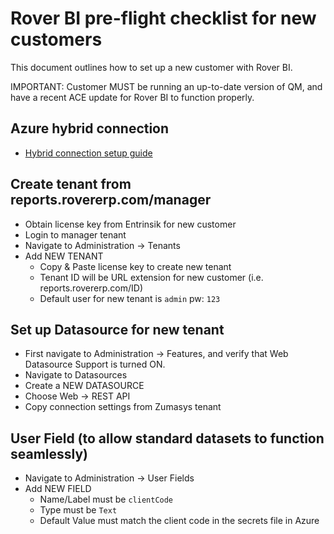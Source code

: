 # Rover BI pre-flight checklist for new customers
<PageHeader />

This document outlines how to set up a new customer with Rover BI.

IMPORTANT: Customer MUST be running an up-to-date version of QM, and have a recent ACE update for Rover BI to function properly.

## Azure hybrid connection
- [Hybrid connection setup guide](../hybrid-connection/README.md)

## Create tenant from reports.rovererp.com/manager
- Obtain license key from Entrinsik for new customer
- Login to manager tenant
- Navigate to Administration -> Tenants
- Add NEW TENANT
  - Copy & Paste license key to create new tenant
  - Tenant ID will be URL extension for new customer (i.e. reports.rovererp.com/ID)
  - Default user for new tenant is `admin` pw: `123`

## Set up Datasource for new tenant
- First navigate to Administration -> Features, and verify that Web Datasource Support is turned ON.
- Navigate to Datasources
- Create a NEW DATASOURCE
- Choose Web -> REST API
- Copy connection settings from Zumasys tenant

## User Field (to allow standard datasets to function seamlessly)
- Navigate to Administration -> User Fields
- Add NEW FIELD
  - Name/Label must be `clientCode`
  - Type must be `Text`
  - Default Value must match the client code in the secrets file in Azure

<PageFooter />
